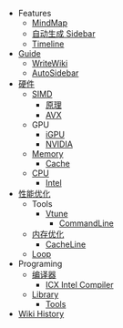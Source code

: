 - Features
  - [MindMap](/0022_Features_MindMap)
  - [自动生成 Sidebar](/0024_Features_AutoSidebar)
  - [Timeline](/0034_Features_Timeline)
- [Guide](/0023_Guide)
  - [WriteWiki](/0027_Guide_WriteWiki)
  - [AutoSidebar](/0026_Guide_AutoSidebar)
- [硬件](/0001_Hardware)
  - [SIMD](/0007_Hardware_SIMD)
    - [原理](/0008_Hardware_SIMD_原理)
    - [AVX](/0009_Hardware_SIMD_AVX)
  - GPU
    - [iGPU](/0005_Hardware_GPU_iGPU)
    - [NVIDIA](/0006_Hardware_GPU_NVIDIA)
  - [Memory](/0004_Hardware_Memory)
    - [Cache](/0016_Hardware_Memory_Cache)
  - [CPU](/0002_Hardware_CPU)
    - [Intel](/0003_Hardware_CPU_Intel)
- [性能优化](/0014_OPT)
  - Tools
    - [Vtune](/0019_OPT_Tools_Vtune)
      - [CommandLine](/0020_OPT_Tools_Vtune_CommandLine)
  - [内存优化](/0015_OPT_Memory)
    - [CacheLine](/0017_OPT_Memory_CacheLine)
  - [Loop](/0018_OPT_Loop)
- Programing
  - [编译器](/0012_Programing_Compiler)
    - [ICX Intel Compiler](/0013_Programing_Compiler_ICX)
  - [Library](/0010_Programing_Library)
    - [Tools](/0011_Programing_Library_Tools)
- [Wiki History](/hist)
